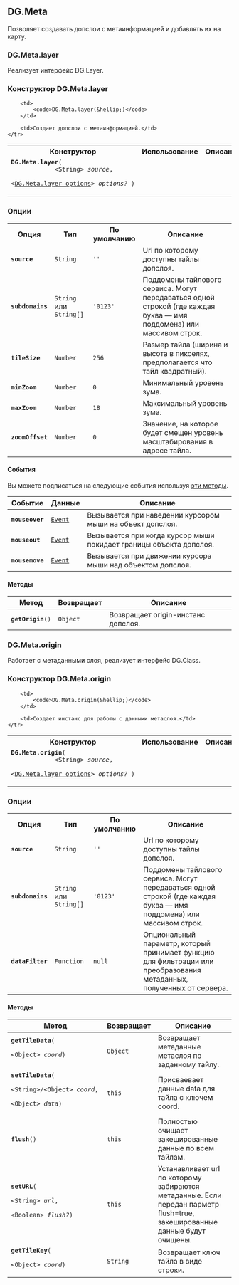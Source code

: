 ## DG.Meta

Позволяет создавать допслои с метаинформацией и добавлять их на карту.

### DG.Meta.layer

Реализует интерфейс DG.Layer.

### Конструктор DG.Meta.layer

<table>
    <tr>
        <th>Конструктор</th>
        <th>Использование</th>
        <th>Описание</th>
    </tr>
    <tr>
        <td><code><b>DG.Meta.layer</b>(
            <nobr>&lt;String&gt; <i>source</i>,</nobr>
            <nobr>&lt;<a href="#">DG.Meta.layer options</a>&gt; <i>options?</i> )</nobr>
        </code></td>

        <td>
            <code>DG.Meta.layer(&hellip;)</code>
        </td>

        <td>Создает допслои с метаинформацией.</td>
    </tr>
</table>

### Опции

<table>
    <tr>
        <th>Опция</th>
        <th>Тип</th>
        <th>По умолчанию</th>
        <th>Описание</th>
    </tr>
    <tr>
        <td><code><b>source</b></code></td>
        <td><code>String</code></td>
        <td><code><span class="string">''</span></td>
        <td>Url по которому доступны тайлы допслоя.</td>
    </tr>
    <tr>
        <td><code><b>subdomains</b></code></td>
        <td><code>String</code> или <code>String[]</code></td>
        <td><code>'0123'</code></td>
        <td>Поддомены тайлового сервиса. Могут передаваться одной строкой (где каждая буква &mdash; имя поддомена) или массивом строк.</td>
    </tr>
    <tr>
        <td><code><b>tileSize</b></code></td>
        <td><code>Number</code></td>
        <td><code>256</code></td>
        <td>Размер тайла (ширина и высота в пикселях, предполагается что тайл квадратный).</td>
    </tr>
    <tr>
        <td><code><b>minZoom</b></code></td>
        <td><code>Number</code></td>
        <td><code>0</code></td>
        <td>Минимальный уровень зума.</td>
    </tr>
    <tr>
        <td><code><b>maxZoom</b></code></td>
        <td><code>Number</code></td>
        <td><code>18</code></td>
        <td>Максимальный уровень зума.</td>
    </tr>
    <tr>
        <td><code><b>zoomOffset</b></code></td>
        <td><code>Number</code></td>
        <td><code>0</code></td>
        <td>Значение, на которое будет смещен уровень масштабирования в адресе тайла.</td>
    </tr>
</table>

#### События

Вы можете подписаться на следующие события используя <a href="/doc/maps/2.0/manual/events#методы-управления-событиями">эти методы</a>.
<table>
    <thead>
        <tr>
            <th>Событие</th>
            <th>Данные</th>
            <th>Описание</th>
        </tr>
    </thead>
    <tbody>
        <tr>
            <td><code><b>mouseover</b></code></td>
            <td><code><a href="/doc/maps/2.0/manual/events#MetaEvent">Event</a></code>
            <td>Вызывается при наведении курсором мыши на объект допслоя.</td>
        </tr>
        <tr>
            <td><code><b>mouseout</b></code></td>
            <td><code><a href="/doc/maps/2.0/manual/events#MetaEvent">Event</a></code>
            <td>Вызывается при когда курсор мыши покидает границы объекта допслоя.</td>
        </tr>
        <tr>
          <td><code><b>mousemove</b></code></td>
          <td><code><a href="/doc/maps/2.0/manual/events#MetaEvent">Event</a></code></td>
          <td>Вызывается при движении курсора мыши над объектом допслоя.</td>
        </tr>
    </tbody>
</table>

#### Методы

<table>
    <thead>
        <tr>
            <th>Метод</th>
            <th>Возвращает</th>
            <th>Описание</th>
        </tr>
    </thead>
    <tbody>
        <tr>
            <td><code><b>getOrigin</b>()</code></td>
            <td><code>Object</code></td>
            <td>Возвращает origin-инстанс допслоя.</td>
        </tr>
    </tbody>
</table>

### DG.Meta.origin

Работает с метаданными слоя, реализует интерфейс DG.Class.

### Конструктор DG.Meta.origin

<table>
    <tr>
        <th>Конструктор</th>
        <th>Использование</th>
        <th>Описание</th>
    </tr>
    <tr>
        <td><code><b>DG.Meta.origin</b>(
            <nobr>&lt;String&gt; <i>source</i>,</nobr>
            <nobr>&lt;<a href="#">DG.Meta.layer options</a>&gt; <i>options?</i> )</nobr>
        </code></td>

        <td>
            <code>DG.Meta.origin(&hellip;)</code>
        </td>

        <td>Создает инстанс для работы с данными метаслоя.</td>
    </tr>
</table>

### Опции

<table>
    <tr>
        <th>Опция</th>
        <th>Тип</th>
        <th>По умолчанию</th>
        <th>Описание</th>
    </tr>
    <tr>
        <td><code><b>source</b></code></td>
        <td><code>String</code></td>
        <td><code><span class="string">''</span></td>
        <td>Url по которому доступны тайлы допслоя.</td>
    </tr>
    <tr>
        <td><code><b>subdomains</b></code></td>
        <td><code>String</code> или <code>String[]</code></td>
        <td><code>'0123'</code></td>
        <td>Поддомены тайлового сервиса. Могут передаваться одной строкой (где каждая буква &mdash; имя поддомена) или массивом строк.</td>
    </tr>
    <tr>
        <td><code><b>dataFilter</b></code></td>
        <td><code>Function</code></td>
        <td><code>null</code></td>
        <td>Опциональный параметр, который принимает функцию для фильтрации или преобразования метаданных, полученных от сервера.</td>
    </tr>
</table>

#### Методы

<table>
    <thead>
        <tr>
            <th>Метод</th>
            <th>Возвращает</th>
            <th>Описание</th>
        </tr>
    </thead>
    <tbody>
        <tr>
            <td><code><b>getTileData</b>(
                <nobr>&lt;Object&gt; <i>coord</i>)</nobr>
            </code>
            <td><code>Object</code></td>
            <td>Возвращает метаданные метаслоя по заданному тайлу.</td>
        </tr>
        <tr>
            <td><code><b>setTileData</b>(
                <nobr>&lt;String&gt;/&lt;Object&gt; <i>coord</i>,</nobr>
                <nobr>&lt;Object&gt; <i>data</i>)</nobr>
            </code>
            <td><code>this</code></td>
            <td>Присваевает данные data для тайла с ключем coord.</td>
        </tr>
        <tr>
            <td><code><b>flush</b>()</code></td>
            <td><code>this</code></td>
            <td>Полностью очищает закешированные данные по всем тайлам.</td>
        </tr>
        <tr>
            <td><code><b>setURL</b>(
                <nobr>&lt;String&gt; <i>url</i>,</nobr>
                <nobr>&lt;Boolean&gt; <i>flush?</i>)</nobr>
            </code>
            <td><code>this</code></td>
            <td>Устанавливает url по которому забираются метаданные. Если передан парметр flush=true, закешированные данные будут очищены.</td>
        </tr>
        <tr>
            <td><code><b>getTileKey</b>(
                <nobr>&lt;Object&gt; <i>coord</i>)</nobr>
            </code>
            <td><code>String</code></td>
            <td>Возвращает ключ тайла в виде строки.</td>
        </tr>
    </tbody>
</table>

